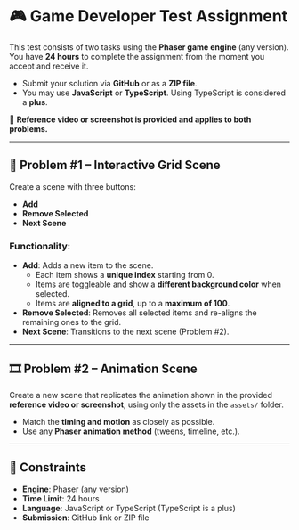 # 🎮 Game Developer Test Assignment

This test consists of two tasks using the **Phaser game engine** (any version). You have **24 hours** to complete the assignment from the moment you accept and receive it.

- Submit your solution via **GitHub** or as a **ZIP file**.
- You may use **JavaScript** or **TypeScript**. Using TypeScript is considered a **plus**.

📎 **Reference video or screenshot is provided and applies to both problems.**

---

## 🧩 Problem #1 – Interactive Grid Scene

Create a scene with three buttons:

- **Add**
- **Remove Selected**
- **Next Scene**

### Functionality:
- **Add**: Adds a new item to the scene.
  - Each item shows a **unique index** starting from 0.
  - Items are toggleable and show a **different background color** when selected.
  - Items are **aligned to a grid**, up to a **maximum of 100**.
- **Remove Selected**: Removes all selected items and re-aligns the remaining ones to the grid.
- **Next Scene**: Transitions to the next scene (Problem #2).

---

## 🎞️ Problem #2 – Animation Scene

Create a new scene that replicates the animation shown in the provided **reference video or screenshot**, using only the assets in the `assets/` folder.

- Match the **timing and motion** as closely as possible.
- Use any **Phaser animation method** (tweens, timeline, etc.).

---

## 📌 Constraints

- **Engine**: Phaser (any version)
- **Time Limit**: 24 hours
- **Language**: JavaScript or TypeScript (TypeScript is a plus)
- **Submission**: GitHub link or ZIP file
